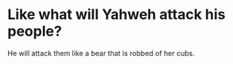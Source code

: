 # Like what will Yahweh attack his people?

He will attack them like a bear that is robbed of her cubs.
